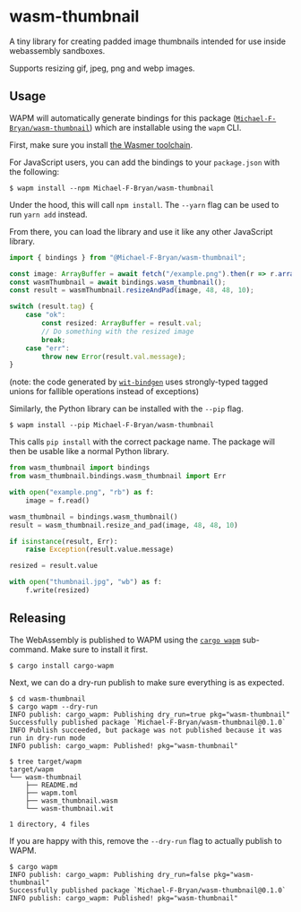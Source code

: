 # wasm-thumbnail

A tiny library for creating padded image thumbnails intended for use inside
webassembly sandboxes.

Supports resizing gif, jpeg, png and webp images.

## Usage

WAPM will automatically generate bindings for this package
([`Michael-F-Bryan/wasm-thumbnail`][wapm]) which are installable using the
`wapm` CLI.

First, make sure you install [the Wasmer toolchain][wasmer-install].

For JavaScript users, you can add the bindings to your `package.json` with
the following:

```console
$ wapm install --npm Michael-F-Bryan/wasm-thumbnail
```

Under the hood, this will call `npm install`. The `--yarn` flag can be used
to run `yarn add` instead.

From there, you can load the library and use it like any other JavaScript
library.

```typescript
import { bindings } from "@Michael-F-Bryan/wasm-thumbnail";

const image: ArrayBuffer = await fetch("/example.png").then(r => r.arrayBuffer());
const wasmThumbnail = await bindings.wasm_thumbnail();
const result = wasmThumbnail.resizeAndPad(image, 48, 48, 10);

switch (result.tag) {
    case "ok":
        const resized: ArrayBuffer = result.val;
        // Do something with the resized image
        break;
    case "err":
        throw new Error(result.val.message);
}
```

(note: the code generated by [`wit-bindgen`][wit-bindgen] uses strongly-typed
tagged unions for fallible operations instead of exceptions)

Similarly, the Python library can be installed with the `--pip` flag.

```console
$ wapm install --pip Michael-F-Bryan/wasm-thumbnail
```

This calls `pip install` with the correct package name. The package will then
be usable like a normal Python library.

```python
from wasm_thumbnail import bindings
from wasm_thumbnail.bindings.wasm_thumbnail import Err

with open("example.png", "rb") as f:
    image = f.read()

wasm_thumbnail = bindings.wasm_thumbnail()
result = wasm_thumbnail.resize_and_pad(image, 48, 48, 10)

if isinstance(result, Err):
    raise Exception(result.value.message)

resized = result.value

with open("thumbnail.jpg", "wb") as f:
    f.write(resized)
```

## Releasing

The WebAssembly is published to WAPM using the [`cargo wapm`][cargo-wapm]
sub-command. Make sure to install it first.

```console
$ cargo install cargo-wapm
```

Next, we can do a dry-run publish to make sure everything is as expected.

```console
$ cd wasm-thumbnail
$ cargo wapm --dry-run
INFO publish: cargo_wapm: Publishing dry_run=true pkg="wasm-thumbnail"
Successfully published package `Michael-F-Bryan/wasm-thumbnail@0.1.0`
INFO Publish succeeded, but package was not published because it was run in dry-run mode
INFO publish: cargo_wapm: Published! pkg="wasm-thumbnail"

$ tree target/wapm
target/wapm
└── wasm-thumbnail
    ├── README.md
    ├── wapm.toml
    ├── wasm_thumbnail.wasm
    └── wasm-thumbnail.wit

1 directory, 4 files
```

If you are happy with this, remove the `--dry-run` flag to actually publish to
WAPM.

```console
$ cargo wapm
INFO publish: cargo_wapm: Publishing dry_run=false pkg="wasm-thumbnail"
Successfully published package `Michael-F-Bryan/wasm-thumbnail@0.1.0`
INFO publish: cargo_wapm: Published! pkg="wasm-thumbnail"
```


[wapm]: https://wapm.dev/Michael-F-Bryan/wasm-thumbnail
[wasmer-install]: https://docs.wasmer.io/ecosystem/wasmer/getting-started
[wit-bindgen]: https://github.com/bytecodealliance/wit-bindgen
[cargo-wapm]: https://crates.io/crates/cargo-wapm
